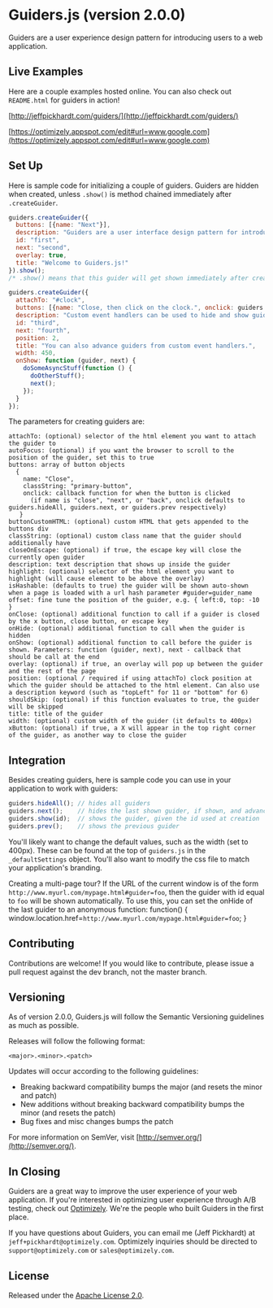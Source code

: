 Guiders.js (version 2.0.0)
==========================

Guiders are a user experience design pattern for introducing users to a web application.  

Live Examples
-------------

Here are a couple examples hosted online.  You can also check out `README.html` for guiders in action!

[http://jeffpickhardt.com/guiders/](http://jeffpickhardt.com/guiders/)

[https://optimizely.appspot.com/edit#url=www.google.com](https://optimizely.appspot.com/edit#url=www.google.com)


Set Up
------

Here is sample code for initializing a couple of guiders.  Guiders are hidden when created, unless `.show()` is method chained immediately after `.createGuider`.

~~~ javascript
guiders.createGuider({
  buttons: [{name: "Next"}],
  description: "Guiders are a user interface design pattern for introducing features of software. This dialog box, for example, is the first in a series of guiders that together make up a guide.",
  id: "first",
  next: "second",
  overlay: true,
  title: "Welcome to Guiders.js!"
}).show();
/* .show() means that this guider will get shown immediately after creation. */

guiders.createGuider({
  attachTo: "#clock",
  buttons: [{name: "Close, then click on the clock.", onclick: guiders.hideAll}],
  description: "Custom event handlers can be used to hide and show guiders. This allows you to interactively show the user how to use your software by having them complete steps. To try it, click on the clock.",
  id: "third",
  next: "fourth",
  position: 2,
  title: "You can also advance guiders from custom event handlers.",
  width: 450,
  onShow: function (guider, next) {
    doSomeAsyncStuff(function () {
      doOtherStuff();
      next();
    });
  }
});
~~~~

The parameters for creating guiders are:

~~~
attachTo: (optional) selector of the html element you want to attach the guider to
autoFocus: (optional) if you want the browser to scroll to the position of the guider, set this to true
buttons: array of button objects
  {
    name: "Close",
    classString: "primary-button",
    onclick: callback function for when the button is clicked
      (if name is "close", "next", or "back", onclick defaults to guiders.hideAll, guiders.next, or guiders.prev respectively)
   }
buttonCustomHTML: (optional) custom HTML that gets appended to the buttons div
classString: (optional) custom class name that the guider should additionally have
closeOnEscape: (optional) if true, the escape key will close the currently open guider
description: text description that shows up inside the guider
highlight: (optional) selector of the html element you want to highlight (will cause element to be above the overlay)
isHashable: (defaults to true) the guider will be shown auto-shown when a page is loaded with a url hash parameter #guider=guider_name
offset: fine tune the position of the guider, e.g. { left:0, top: -10 }
onClose: (optional) additional function to call if a guider is closed by the x button, close button, or escape key
onHide: (optional) additional function to call when the guider is hidden
onShow: (optional) additional function to call before the guider is shown. Parameters: function (guider, next), next - callback that should be call at the end
overlay: (optional) if true, an overlay will pop up between the guider and the rest of the page
position: (optional / required if using attachTo) clock position at which the guider should be attached to the html element. Can also use a description keyword (such as "topLeft" for 11 or "bottom" for 6)
shouldSkip: (optional) if this function evaluates to true, the guider will be skipped
title: title of the guider
width: (optional) custom width of the guider (it defaults to 400px)
xButton: (optional) if true, a X will appear in the top right corner of the guider, as another way to close the guider
~~~


Integration
-----------

Besides creating guiders, here is sample code you can use in your application to work with guiders:

~~~ javascript
guiders.hideAll(); // hides all guiders
guiders.next();    // hides the last shown guider, if shown, and advances to the next guider
guiders.show(id);  // shows the guider, given the id used at creation
guiders.prev();    // shows the previous guider
~~~

You'll likely want to change the default values, such as the width (set to 400px).  These can be found at the top of `guiders.js` in the `_defaultSettings` object.  You'll also want to modify the css file to match your application's branding.

Creating a multi-page tour?  If the URL of the current window is of the form `http://www.myurl.com/mypage.html#guider=foo`, then the guider with id equal to `foo` will be shown automatically.  To use this, you can set the onHide of the last guider to an anonymous function: function() { window.location.href=`http://www.myurl.com/mypage.html#guider=foo`; }


Contributing
------------
Contributions are welcome! If you would like to contribute, please issue a pull request against the dev branch, not the master branch.


Versioning
----------
As of version 2.0.0, Guiders.js will follow the Semantic Versioning guidelines as much as possible.

Releases will follow the following format:

`<major>.<minor>.<patch>`

Updates will occur according to the following guidelines:

* Breaking backward compatibility bumps the major (and resets the minor and patch)
* New additions without breaking backward compatibility bumps the minor (and resets the patch)
* Bug fixes and misc changes bumps the patch

For more information on SemVer, visit [http://semver.org/](http://semver.org/).


In Closing
----------

Guiders are a great way to improve the user experience of your web application.  If you're interested in optimizing user experience through A/B testing, check out [Optimizely](http://www.optimizely.com).  We're the people who built Guiders in the first place.

If you have questions about Guiders, you can email me (Jeff Pickhardt) at `jeff+pickhardt@optimizely.com`.  Optimizely inquiries should be directed to `support@optimizely.com` or `sales@optimizely.com`.


License
-------

Released under the [Apache License 2.0](http://www.apache.org/licenses/LICENSE-2.0.html).